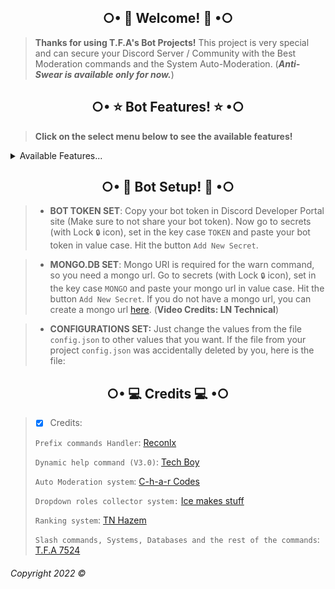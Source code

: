 <h2 align="center">○• 👋 Welcome! 👋 •○</h2>

> **Thanks for using T.F.A's Bot Projects!** This project is very special and can secure your Discord Server / Community with the Best Moderation commands and the System Auto-Moderation. (***Anti-Swear is available only for now.***)

<h2 align="center">○• ⭐ Bot Features! ⭐ •○</h2>

> **Click on the select menu below to see the available features!**

<details><summary>Available Features...</summary>
  
| Features             | Availability | 
| -------------------- | ------------ |
| Anti-Swear           |     ✅       |
| Anti-Link            |     ❌       |
| Best Mod Commands    |     ✅       |
| Auto-Mod             |     ✅       |
| Custom Prefix        |     ❌       |
| Permanent Database   |     ✅       |
| Welcomer             |     ✅       |
| Logging              |     ✅       |
| Menu(s)              |     ✅       |
| Slash Commands       |     ✅       |
| Dropdown Role        |     ✅       |
</details>

<h2 align="center">○• 🤖 Bot Setup! 🤖 •○</h2>

> - __BOT TOKEN SET__: Copy your bot token in Discord Developer Portal site (Make sure to not share your bot token). Now go to secrets (with Lock `🔒` icon), set in the key case `TOKEN` and paste your bot token in value case. Hit the button `Add New Secret`.


> - __MONGO.DB SET__: Mongo URI is required for the warn command, so you need a mongo url. Go to secrets (with Lock `🔒` icon), set in the key case `MONGO` and paste your mongo url in value case. Hit the button `Add New Secret`. If you do not have a mongo url, you can create a mongo url [here](https://www.youtube.com/watch?v=HhHzCfrqsoE). (**Video Credits: LN Technical**)
>
>

> - __CONFIGURATIONS SET:__ Just change the values from the file `config.json` to other values that you want. If the file from your project `config.json` was accidentally deleted by you, here is the file:

<h2 align="center">○• 💻 Credits 💻 •○</h2>

> - [x] Credits:
> 
> `Prefix commands Handler`: [Reconlx](https://www.youtube.com/c/reconlxx)
> 
> `Dynamic help command (V3.0)`: [Tech Boy](https://www.youtube.com/c/TechBoy2)
>
> `Auto Moderation system`: [C-h-a-r Codes](https://www.youtube.com/c/Char27)
>
> `Dropdown roles collector system:` [Ice makes stuff](https://www.youtube.com/c/IceMakesStuff)
>
> `Ranking system`: [TN Hazem](https://www.youtube.com/c/TNhazem)
> 
> `Slash commands, Systems, Databases and the rest of the commands`: [T.F.A 7524](https://www.youtube.com/c/TFA7524)
###### Copyright 2022 ©
